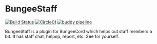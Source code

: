 # BungeeStaff
[![Build Status](https://travis-ci.org/Workinq/BungeeStaff.svg?branch=master)](https://travis-ci.org/Workinq/BungeeStaff)
[![CircleCI](https://circleci.com/gh/Workinq/BungeeStaff.svg?style=shield)](https://circleci.com/gh/Workinq/BungeeStaff)
[![buddy pipeline](https://app.buddy.works/ramseykieran/bungeestaff/pipelines/pipeline/191388/badge.svg?token=7acd065675fa353ea01e0f8dc7645a15c933d27b70146907def6fd252b192b21 "buddy pipeline")](https://app.buddy.works/ramseykieran/bungeestaff/pipelines/pipeline/191388)

BungeeStaff is a plugin for BungeeCord which helps out staff members a bit. It has staff chat, helpop, report, etc. See for yourself.
